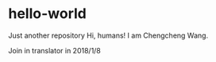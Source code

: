 # hello-world
Just another repository
Hi, humans!
I am Chengcheng Wang.

Join in translator in 2018/1/8
